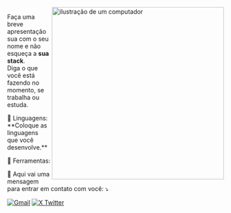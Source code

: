 <link rel="stylesheet" type='text/css' href="https://cdn.jsdelivr.net/gh/devicons/devicon@latest/devicon.min.css" />
          
<img src="https://raw.githubusercontent.com/MicaelliMedeiros/micaellimedeiros/master/image/computer-illustration.png" alt="ilustração de um computador" min-width="400px" max-width="400px" width="400px" align="right">

<p align="left"> 
  Faça uma breve apresentação sua com o seu nome e não esqueça a <strong>sua stack</strong>.<br>
  Diga o que você está fazendo no momento, se trabalha ou estuda.
</p>

<p align="left">
  🦄 Linguagens: **Coloque as linguagens que você desenvolve.**
</p>

<p align="left">
  💼 Ferramentas:
  <p>
    <i class="devicon-react-original-wordmark colored"></i>
  <p/>
</p>

<p align="left">
  💌 Aqui vai uma mensagem para entrar em contato com você: ⤵️
</p>

<p align="left">
  <a href="mailto:felipebrasilo10@gmail.com" title="Gmail">
  <img src="https://img.shields.io/badge/-Gmail-FF0000?style=flat-square&labelColor=FF0000&logo=gmail&logoColor=white&link=" alt="Gmail"/></a>
  <a href="https://x.com/Felipe__Brazil" title="X">
  <img src="https://img.shields.io/badge/-Felipe__Brazil-1a1a1a?style=flat-square&labelColor=1a1a1a&logo=x&logoColor=white&link=https://x.com/Felipe__Brazil" alt="X Twitter"/></a>
</p>
